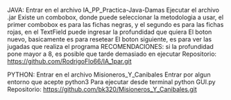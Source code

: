 JAVA:
Entrar en el archivo IA_PP_Practica-Java-Damas
Ejecutar el archivo .jar
Existe un combobox, donde puede seleccionar la metodologia a usar, el primer combobox es para las fichas negras, y el segundo es para las fichas rojas, en el TextField puede ingresar la profundidad que quiera
El boton nuevo, basicamente es para resetear
El boton siguiente, es para ver las jugadas que realiza el programa
RECOMENDACIONES: si la profundidad pone mayor a 8, es posible que tarde demasiado en ejecutar
Repositorio: https://github.com/RodrigoFlo66/IA_1par.git

PYTHON:
Entrar en el archivo Misioneros_Y_Canibales
Entrar por algun entorno que acepte python3
Para ejecutar desde terminal python GUI.py
Repositorio: https://github.com/bk320/Misioneros_Y_Canibales.git
